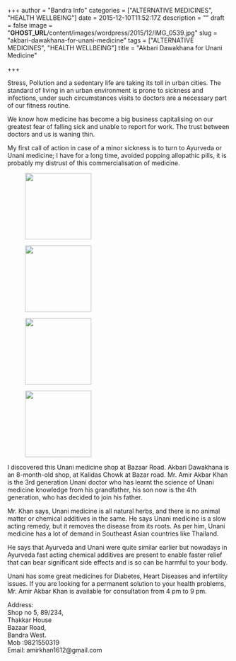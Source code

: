 +++
author = "Bandra Info"
categories = ["ALTERNATIVE MEDICINES", "HEALTH WELLBEING"]
date = 2015-12-10T11:52:17Z
description = ""
draft = false
image = "__GHOST_URL__/content/images/wordpress/2015/12/IMG_0539.jpg"
slug = "akbari-dawakhana-for-unani-medicine"
tags = ["ALTERNATIVE MEDICINES", "HEALTH WELLBEING"]
title = "Akbari Dawakhana for Unani Medicine"

+++


<p>Stress, Pollution and a sedentary life are taking its toll in urban cities. The standard of living in an urban environment is prone to sickness and infections, under such circumstances visits to doctors are a necessary part of our fitness routine.</p>
<p>We know how medicine has become a big business capitalising on our greatest fear of falling sick and unable to report for work. The trust between doctors and us is waning thin.</p>
<p>My first call of action in case of a minor sickness is to turn to Ayurveda or Unani medicine; I have for a long time, avoided popping allopathic pills, it is probably my distrust of this commercialisation of medicine.</p>
<p><div id='gallery-161' class='gallery galleryid-8758 gallery-columns-3 gallery-size-thumbnail'><figure class='gallery-item'>
			<div class='gallery-icon portrait'>
				<a href='__GHOST_URL__/akbari-dawakhana-for-unani-medicine/img_0539/'><img width="150" height="150" src="https://i2.wp.com/bandra.info/wp-content/uploads/2015/12/IMG_0539.jpg?resize=150%2C150&#038;ssl=1" class="attachment-thumbnail size-thumbnail" alt="" loading="lazy" srcset="https://i2.wp.com/bandra.info/wp-content/uploads/2015/12/IMG_0539.jpg?resize=150%2C150&amp;ssl=1 150w, https://i2.wp.com/bandra.info/wp-content/uploads/2015/12/IMG_0539.jpg?zoom=2&amp;resize=150%2C150&amp;ssl=1 300w, https://i2.wp.com/bandra.info/wp-content/uploads/2015/12/IMG_0539.jpg?zoom=3&amp;resize=150%2C150&amp;ssl=1 450w" sizes="(max-width: 150px) 100vw, 150px" data-recalc-dims="1" /></a>
			</div></figure><figure class='gallery-item'>
			<div class='gallery-icon portrait'>
				<a href='__GHOST_URL__/akbari-dawakhana-for-unani-medicine/img_0540/'><img width="150" height="150" src="https://i1.wp.com/bandra.info/wp-content/uploads/2015/12/IMG_0540.jpg?resize=150%2C150&#038;ssl=1" class="attachment-thumbnail size-thumbnail" alt="" loading="lazy" srcset="https://i1.wp.com/bandra.info/wp-content/uploads/2015/12/IMG_0540.jpg?resize=150%2C150&amp;ssl=1 150w, https://i1.wp.com/bandra.info/wp-content/uploads/2015/12/IMG_0540.jpg?zoom=2&amp;resize=150%2C150&amp;ssl=1 300w, https://i1.wp.com/bandra.info/wp-content/uploads/2015/12/IMG_0540.jpg?zoom=3&amp;resize=150%2C150&amp;ssl=1 450w" sizes="(max-width: 150px) 100vw, 150px" data-recalc-dims="1" /></a>
			</div></figure><figure class='gallery-item'>
			<div class='gallery-icon portrait'>
				<a href='__GHOST_URL__/akbari-dawakhana-for-unani-medicine/img_0541/'><img width="150" height="150" src="https://i0.wp.com/bandra.info/wp-content/uploads/2015/12/IMG_0541.jpg?resize=150%2C150&#038;ssl=1" class="attachment-thumbnail size-thumbnail" alt="" loading="lazy" srcset="https://i0.wp.com/bandra.info/wp-content/uploads/2015/12/IMG_0541.jpg?resize=150%2C150&amp;ssl=1 150w, https://i0.wp.com/bandra.info/wp-content/uploads/2015/12/IMG_0541.jpg?zoom=2&amp;resize=150%2C150&amp;ssl=1 300w, https://i0.wp.com/bandra.info/wp-content/uploads/2015/12/IMG_0541.jpg?zoom=3&amp;resize=150%2C150&amp;ssl=1 450w" sizes="(max-width: 150px) 100vw, 150px" data-recalc-dims="1" /></a>
			</div></figure><figure class='gallery-item'>
			<div class='gallery-icon portrait'>
				<a href='__GHOST_URL__/akbari-dawakhana-for-unani-medicine/img_0542/'><img width="150" height="150" src="https://i1.wp.com/bandra.info/wp-content/uploads/2015/12/IMG_0542.jpg?resize=150%2C150&#038;ssl=1" class="attachment-thumbnail size-thumbnail" alt="" loading="lazy" srcset="https://i1.wp.com/bandra.info/wp-content/uploads/2015/12/IMG_0542.jpg?resize=150%2C150&amp;ssl=1 150w, https://i1.wp.com/bandra.info/wp-content/uploads/2015/12/IMG_0542.jpg?zoom=2&amp;resize=150%2C150&amp;ssl=1 300w, https://i1.wp.com/bandra.info/wp-content/uploads/2015/12/IMG_0542.jpg?zoom=3&amp;resize=150%2C150&amp;ssl=1 450w" sizes="(max-width: 150px) 100vw, 150px" data-recalc-dims="1" /></a>
			</div></figure>
		</div>
</p>
<p>I discovered this Unani medicine shop at Bazaar Road. Akbari Dawakhana is an 8-month-old shop, at Kalidas Chowk at Bazar road. Mr. Amir Akbar Khan is the 3rd generation Unani doctor who has learnt the science of Unani medicine knowledge from his grandfather, his son now is the 4th generation, who has decided to join his father.</p>
<p>Mr. Khan says, Unani medicine is all natural herbs, and there is no animal matter or chemical additives in the same. He says Unani medicine is a slow acting remedy, but it removes the disease from its roots. As per him, Unani medicine has a lot of demand in Southeast Asian countries like Thailand.</p>
<p>He says that Ayurveda and Unani were quite similar earlier but nowadays in Ayurveda fast acting chemical additives are present to enable faster relief that can bear significant side effects and is so can be harmful to your body.</p>
<p>Unani has some great medicines for Diabetes, Heart Diseases and infertility issues. If you are looking for a permanent solution to your health problems, Mr. Amir Akbar Khan is available for consultation from 4 pm to 9 pm.</p>
<p>Address:<br />
Shop no 5, 89/234,<br />
Thakkar House<br />
Bazaar Road,<br />
Bandra West.<br />
Mob :9821550319<br />
Email: amirkhan1612@gmail.com</p>



